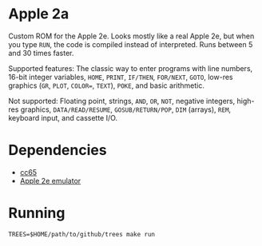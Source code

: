 # Apple 2a

Custom ROM for the Apple 2e. Looks mostly like a real Apple 2e, but
when you type `RUN`, the code is compiled instead of interpreted.
Runs between 5 and 30 times faster.

Supported features: The classic way to enter programs with
line numbers, 16-bit integer variables, `HOME`, `PRINT`, `IF/THEN`,
`FOR/NEXT`, `GOTO`, low-res graphics (`GR`, `PLOT`, `COLOR=`, `TEXT`),
`POKE`, and basic arithmetic.

Not supported: Floating point, strings, `AND`, `OR`, `NOT`, negative
integers, high-res graphics, `DATA/READ/RESUME`, `GOSUB/RETURN/POP`,
`DIM` (arrays), `REM`, keyboard input, and cassette I/O.

# Dependencies

* [cc65](https://github.com/cc65/cc65)
* [Apple 2e emulator](https://github.com/bradgrantham/apple2e)

# Running

```
TREES=$HOME/path/to/github/trees make run
```

